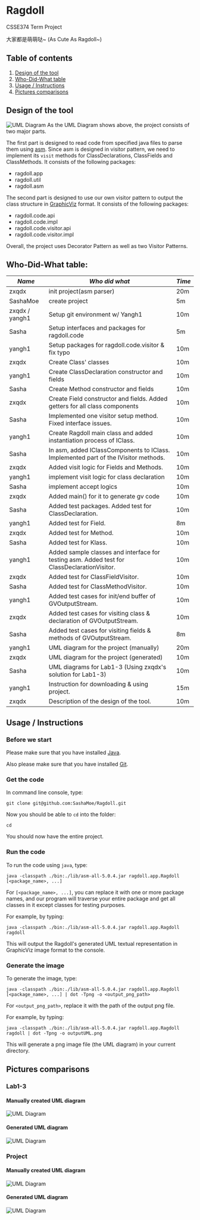 # Ragdoll
CSSE374 Term Project

大家都是萌萌哒~ (As Cute As Ragdoll~)

## Table of contents
1. [Design of the tool](#design-of-the-tool)
2. [Who-Did-What table](#who-did-what-table)
3. [Usage / Instructions](#usage--instructions)
4. [Pictures comparisons](#pictures-comparisons)

## Design of the tool
![UML Diagram](/img/ProjectUMLManually.png "UML Diagram")
As the UML Diagram shows above, the project consists of two major parts.

The first part is designed to read code from specified java files to parse them using [asm](#http://asm.ow2.org/download/index.html). Since asm is designed in visitor pattern, we need to implement its `visit` methods for ClassDeclarations, ClassFields and ClassMethods. It consists of the following packages:
* ragdoll.app
* ragdoll.util
* ragdoll.asm

The second part is designed to use our own visitor pattern to output the class structure in [GraphicViz](#http://www.graphviz.org/) format. It consists of the following packages:
* ragdoll.code.api
* ragdoll.code.impl
* ragdoll.code.visitor.api
* ragdoll.code.visitor.impl

Overall, the project uses Decorator Pattern as well as two Visitor Patterns.

## Who-Did-What table:
| *Name*         | *Who did what*                                                                              | *Time* |
|----------------|---------------------------------------------------------------------------------------------|--------|
| zxqdx          | init project(asm parser)                                                                    | 20m    |
| SashaMoe       | create project                                                                              | 5m     |
| zxqdx / yangh1 | Setup git environment w/ Yangh1                                                             | 10m    |
| Sasha          | Setup interfaces and packages for ragdoll.code                                              | 5m     |
| yangh1         | Setup packages for ragdoll.code.visitor & fix typo                                          | 10m    |
| zxqdx          | Create Class' classes                                                                       | 10m    |
| yangh1         | Create ClassDeclaration constructor and fields                                              | 10m    |
| Sasha          | Create Method constructor and fields                                                        | 10m    |
| zxqdx          | Create Field constructor and fields. Added getters for all class components                 | 10m    |
| Sasha          | Implemented one visitor setup method. Fixed interface issues.                               | 10m    |
| yangh1         | Create Ragdoll main class and added instantiation process of IClass.                        | 10m    |
| Sasha          | In asm, added IClassComponents to IClass. Implemented part of the IVisitor methods.         | 10m    |
| zxqdx          | Added visit logic for Fields and Methods.                                                   | 10m    |
| yangh1         | implement visit logic for class declaration                                                 | 10m    |
| Sasha          | implement accept logics                                                                     | 10m    |
| zxqdx          | Added main() for it to generate gv code                                                     | 10m    |
| Sasha          | Added test packages. Added test for ClassDeclaration.                                       | 10m    |
| yangh1         | Added test for Field.                                                                       | 8m     |
| zxqdx          | Added test for Method.                                                                      | 10m    |
| Sasha          | Added test for Klass.                                                                       | 10m    |
| yangh1         | Added sample classes and interface for testing asm. Added test for ClassDeclarationVisitor. | 10m    |
| zxqdx          | Added test for ClassFieldVisitor.                                                           | 10m    |
| Sasha          | Added test for ClassMethodVisitor.                                                          | 10m    |
| yangh1         | Added test cases for init/end buffer of GVOutputStream.                                     | 10m    |
| zxqdx          | Added test cases for visiting class & declaration of GVOutputStream.                        | 10m    |
| Sasha          | Added test cases for visiting fields & methods of GVOutputStream.                           | 8m     |
| yangh1         | UML diagram for the project (manually)                                                      | 20m    |
| zxqdx          | UML diagram for the project (generated)                                                     | 10m    |
| Sasha          | UML diagrams for Lab1-3 (Using zxqdx's solution for Lab1-3)                                 | 10m    |
| yangh1         | Instruction for downloading & using project.                                                | 15m    |
| zxqdx          | Description of the design of the tool.                                                      | 10m    |

## Usage / Instructions
### Before we start
Please make sure that you have installed [Java](https://www.java.com/en/download/).

Also please make sure that you have installed [Git](https://git-scm.com/).

### Get the code
In command line console, type:
```
git clone git@github.com:SashaMoe/Ragdoll.git
```

Now you should be able to `cd` into the folder:
```
cd
```

You should now have the entire project.

### Run the code
To run the code using `java`, type:
```
java -classpath ./bin:./lib/asm-all-5.0.4.jar ragdoll.app.Ragdoll [<package_name>, ...]
```
For `[<package_name>, ...]`, you can replace it with one or more package names, and our program will traverse your entire package and get all classes in it except classes for testing purposes.

For example, by typing:
```
java -classpath ./bin:./lib/asm-all-5.0.4.jar ragdoll.app.Ragdoll ragdoll
```

This will output the Ragdoll's generated UML textual representation in GraphicViz image format to the console.

### Generate the image
To generate the image, type:
```
java -classpath ./bin:./lib/asm-all-5.0.4.jar ragdoll.app.Ragdoll [<package_name>, ...] | dot -Tpng -o <output_png_path>
```
For `<output_png_path>`, replace it with the path of the output png file.

For example, by typing:
```
java -classpath ./bin:./lib/asm-all-5.0.4.jar ragdoll.app.Ragdoll ragdoll | dot -Tpng -o outputUML.png
```
This will generate a png image file (the UML diagram) in your current directory.

## Pictures comparisons
### Lab1-3
#### Manually created UML diagram
![UML Diagram](/img/Lab1-3UMLManually.png "")

#### Generated UML diagram
![UML Diagram](/img/Lab1-3UMLGenerated.png "")

### Project
#### Manually created UML diagram
![UML Diagram](/img/ProjectUMLManually.png "")

#### Generated UML diagram
![UML Diagram](/img/ProjectUMLGenerated.png "")